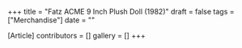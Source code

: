 +++
title = "Fatz ACME 9 Inch Plush Doll (1982)"
draft = false
tags = ["Merchandise"]
date = ""

[Article]
contributors = []
gallery = []
+++